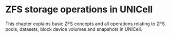 # ZFS storage operations in UNICell

This chapter explains basic ZFS concepts and all operations relating to ZFS pools, datasets, block device volumes and snapshots in UNICell.